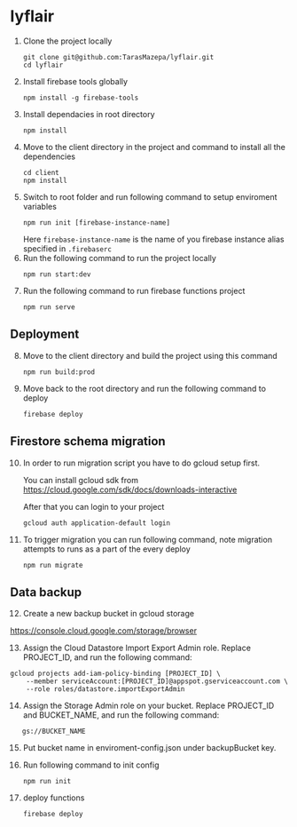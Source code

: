 # lyflair

1. Clone the project locally
   ```
   git clone git@github.com:TarasMazepa/lyflair.git
   cd lyflair
   ```
2. Install firebase tools globally
   ```
   npm install -g firebase-tools
   ```
3. Install dependacies in root directory
   ```
   npm install
   ```
4. Move to the client directory in the project and command to install all the dependencies
   ```
   cd client
   npm install
   ```
5. Switch to root folder and run following command to setup enviroment variables
   ```
   npm run init [firebase-instance-name]
   ```
   Here `firebase-instance-name` is the name of you firebase instance alias specified in `.firebaserc`
6. Run the following command to run the project locally
   ```
   npm run start:dev
   ```
7. Run the following command to run firebase functions project
   ```
   npm run serve
   ```

## Deployment

8. Move to the client directory and build the project using this command
   ```
   npm run build:prod
   ```
9. Move back to the root directory and run the following command to deploy
   ```
   firebase deploy
   ```

## Firestore schema migration

10. In order to run migration script you have to do gcloud setup first.

    You can install gcloud sdk from
    https://cloud.google.com/sdk/docs/downloads-interactive

    After that you can login to your project

    ```
    gcloud auth application-default login

    ```

11. To trigger migration you can run following command, note migration attempts to runs as a part of the every deploy

    ```
    npm run migrate

    ```

## Data backup

12. Create a new backup bucket in gcloud storage

https://console.cloud.google.com/storage/browser

13. Assign the Cloud Datastore Import Export Admin role. Replace PROJECT_ID, and run the following command:

```
gcloud projects add-iam-policy-binding [PROJECT_ID] \
    --member serviceAccount:[PROJECT_ID]@appspot.gserviceaccount.com \
    --role roles/datastore.importExportAdmin
```

14. Assign the Storage Admin role on your bucket. Replace PROJECT_ID and BUCKET_NAME, and run the following command:

```gsutil iam ch serviceAccount:PROJECT_ID@appspot.gserviceaccount.com:admin \
   gs://BUCKET_NAME
```

15. Put bucket name in enviroment-config.json under backupBucket key.

16. Run following command to init config
    ```
    npm run init
    ```
17. deploy functions

    ```
    firebase deploy
    ```
